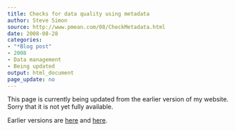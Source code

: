 ```yaml
---
title: Checks for data quality using metadata
author: Steve Simon
source: http://www.pmean.com/08/CheckMetadata.html
date: 2008-08-28
categories:
- "*Blog post"
- 2008
- Data management
- Being updated
output: html_document
page_update: no
---
```


This page is currently being updated from the earlier version of my website. Sorry that it is not yet fully available.

<!---More--->


Earlier versions are [here][sim1] and [here][sim2].

[sim1]: http://www.pmean.com/08/CheckMetadata.html
[sim2]: http://new.pmean.com/check-metadata/
